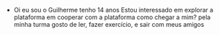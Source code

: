 - Oi eu sou o Guilherme tenho 14 anos 
Estou interessado em explorar a plataforma
em cooperar com a plataforma 
como chegar a mim? pela minha turma 
gosto de ler, fazer exercício, e sair com meus amigos
